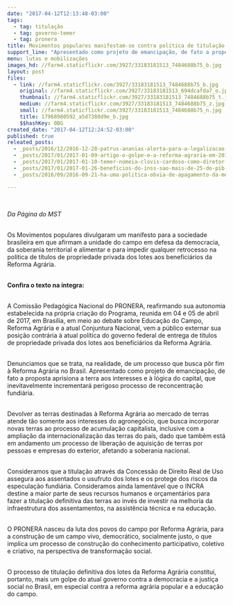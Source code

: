 ```yaml
---
date: "2017-04-12T12:13:48-03:00"
tags:
  - tag: titulação
  - tag: governo-temer
  - tag: pronera
title: Movimentos populares manifestam-se contra política de titulação do governo Temer
support_line: "Apresentado como projeto de emancipação, de fato a proposta aprisiona a terra aos interesses e à lógica do capital, que inevitavelmente incrementará perigoso processo de reconcentração fundiária"
menu: lutas e mobilizações
images_hd: //farm4.staticflickr.com/3927/33183181513_7484688b75_b.jpg
layout: post
files:
  - link: //farm4.staticflickr.com/3927/33183181513_7484688b75_b.jpg
    original: //farm4.staticflickr.com/3927/33183181513_694dcafda7_o.jpg
    thumbnail: //farm4.staticflickr.com/3927/33183181513_7484688b75_t.jpg
    medium: //farm4.staticflickr.com/3927/33183181513_7484688b75_z.jpg
    small: //farm4.staticflickr.com/3927/33183181513_7484688b75_n.jpg
    title: 17968980592_a5d7380d9e_b.jpg
    $$hashKey: 0BG
created_date: "2017-04-12T12:24:52-03:00"
published: true
releated_posts:
  - _posts/2016/12/2016-12-28-patrus-ananias-alerta-para-a-legalizacao-da-grilagem-com-mp-759-de-temer.md
  - _posts/2017/01/2017-01-09-artigo-o-golpe-e-a-reforma-agraria-em-2016.md
  - _posts/2017/01/2017-01-10-temer-nomeia-clovis-cardoso-como-diretor-de-obtencao-de-terras-do-incra.md
  - _posts/2017/01/2017-01-26-beneficios-do-inss-sao-mais-de-25-do-pib-de-500-cidades-brasileiras.md
  - _posts/2016/09/2016-09-21-ha-uma-politica-obvia-de-apagamento-da-memoria-de-que-existe-educacao-no-campo.md

---
```

<p>&nbsp;</p>

<p><em>Da P&aacute;gina do MST&nbsp;</em></p>

<p><br />
Os Movimentos populares divulgaram um manifesto para a sociedade brasileira em que afirmam a unidade do campo em defesa da democracia, da soberania territorial e alimentar e para impedir qualquer retrocesso na pol&iacute;tica de t&iacute;tulos de propriedade privada dos lotes aos benefici&aacute;rios da Reforma Agr&aacute;ria.</p>

<p><br />
<strong>Confira o texto na &iacute;ntegra: </strong></p>

<p><br />
A Comiss&atilde;o Pedag&oacute;gica Nacional do PRONERA, reafirmando sua autonomia estabelecida na pr&oacute;pria cria&ccedil;&atilde;o do Programa, reunida em 04 e 05 de abril de 2017, em Bras&iacute;lia, em meio ao debate sobre Educa&ccedil;&atilde;o do Campo, Reforma Agr&aacute;ria e a atual Conjuntura Nacional, vem a p&uacute;blico externar sua posi&ccedil;&atilde;o contr&aacute;ria &agrave; atual pol&iacute;tica do governo federal de entrega de t&iacute;tulos de propriedade privada dos lotes aos benefici&aacute;rios da Reforma Agr&aacute;ria.</p>

<p><br />
Denunciamos que se trata, na realidade, de um processo que busca p&ocirc;r fim &agrave; Reforma Agr&aacute;ria no Brasil. Apresentado como projeto de emancipa&ccedil;&atilde;o, de fato a proposta aprisiona a terra aos interesses e &agrave; l&oacute;gica do capital, que inevitavelmente incrementar&aacute; perigoso processo de reconcentra&ccedil;&atilde;o fundi&aacute;ria.</p>

<p><br />
Devolver as terras destinadas &agrave; Reforma Agr&aacute;ria ao mercado de terras atende t&atilde;o somente aos interesses do agroneg&oacute;cio, que busca incorporar novas terras ao processo de acumula&ccedil;&atilde;o capitalista, inclusive com a amplia&ccedil;&atilde;o da internacionaliza&ccedil;&atilde;o das terras do pa&iacute;s, dado que tamb&eacute;m est&aacute; em andamento um processo de libera&ccedil;&atilde;o de aquisi&ccedil;&atilde;o de terras por pessoas e empresas do exterior, afetando a soberania nacional.</p>

<p><br />
Consideramos que a titula&ccedil;&atilde;o atrav&eacute;s da Concess&atilde;o de Direito Real de Uso assegura aos assentados o usufruto dos lotes e os protege dos riscos da especula&ccedil;&atilde;o fundi&aacute;ria. Consideramos ainda lament&aacute;vel que o INCRA destine a maior parte de seus recursos humanos e or&ccedil;ament&aacute;rios para fazer a titula&ccedil;&atilde;o definitiva das terras ao inv&eacute;s de investir na melhoria da infraestrutura dos assentamentos, na assist&ecirc;ncia t&eacute;cnica e na educa&ccedil;&atilde;o. &nbsp; &nbsp;&nbsp;</p>

<p><br />
O PRONERA nasceu da luta dos povos do campo por Reforma Agr&aacute;ria, para a constru&ccedil;&atilde;o de um campo vivo, democr&aacute;tico, socialmente justo, o que implica um processo de constru&ccedil;&atilde;o do conhecimento participativo, coletivo e criativo, na perspectiva de transforma&ccedil;&atilde;o social.</p>

<p><br />
O processo de titula&ccedil;&atilde;o definitiva dos lotes da Reforma Agr&aacute;ria constitui, portanto, mais um golpe do atual governo contra a democracia e a justi&ccedil;a social no Brasil, em especial contra a reforma agr&aacute;ria popular e a educa&ccedil;&atilde;o do campo.&nbsp;<br />
&nbsp;&nbsp;</p>

<p>&nbsp;</p>
